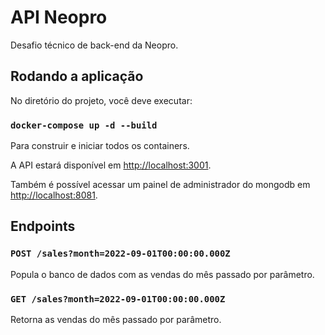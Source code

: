# API Neopro

Desafio técnico de back-end da Neopro.

## Rodando a aplicação

No diretório do projeto, você deve executar:

### `docker-compose up -d --build`
Para construir e iniciar todos os containers.

A API estará disponível em [http://localhost:3001](http://localhost:3001).

Também é possível acessar um painel de administrador do mongodb em [http://localhost:8081](http://localhost:8081).

## Endpoints

### `POST /sales?month=2022-09-01T00:00:00.000Z`
Popula o banco de dados com as vendas do mês passado por parâmetro.

### `GET /sales?month=2022-09-01T00:00:00.000Z`
Retorna as vendas do mês passado por parâmetro.
